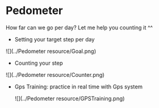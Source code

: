 # Pedometer
How far can we go per day? Let me help you counting it ^^

- Setting your target step per day

![](../Pedometer resource/Goal.png)

- Counting your step

 ![](../Pedometer resource/Counter.png)

- Gps Training: practice in real time with Gps system

  ![](../Pedometer resource/GPSTraining.png)